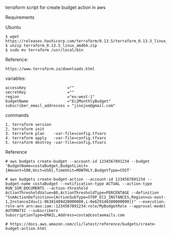 terraform script for create budget action in aws

Requirements

Ubuntu

    $ wget https://releases.hashicorp.com/terraform/0.13.5/terraform_0.13.5_linux_amd64.zip
    $ unzip terraform_0.13.5_linux_amd64.zip
    $ sudo mv terraform /usr/local/bin

Reference: 
        
    https://www.terraform.io/downloads.html

variables:

    accessKey                  =""
    secretKey                  =""
    region                     ="eu-west-1"
    budgetName                 ="Ec2MonthlyBudget"
    subscriber_email_addresses = "jinojoe@gmail.com"

commands

    1. terraform version
    2. terraform init
    3. terraform plan    -var-file=config.tfvars
    4. terraform apply   -var-file=config.tfvars
    5. terraform destroy -var-file=config.tfvars


Reference

    # aws budgets create-budget --account-id 1234567891234 --budget 'BudgetName=costaBudget,BudgetLimit={Amount=500,Unit=USD},TimeUnit=MONTHLY,BudgetType=COST'
    
    # aws budgets create-budget-action --account-id 1234567891234 --budget-name costaBudget --notification-type ACTUAL --action-type RUN_SSM_DOCUMENTS --action-threshold ActionThresholdValue=80,ActionThresholdType=PERCENTAGE --definition "SsmActionDefinition={ActionSubType=STOP_EC2_INSTANCES,Region=us-east-1,InstanceIds=[i-06381489d20000000,i-0e629146500000000]}" --execution-role-arn arn:aws:iam::1234567891234:role/MyBudgetRole --approval-model AUTOMATIC --subscribers SubscriptionType=EMAIL,Address=costa@costaemails.com 
    
    # https://docs.aws.amazon.com/cli/latest/reference/budgets/create-budget-action.html